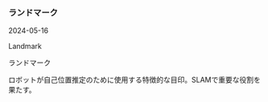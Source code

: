 <article id="ランドマーク">

### ランドマーク

<p class="st_update_header">2024-05-16</p>
<p class="st_name_header_en">Landmark</p>
<p class="st_name_header_jp">ランドマーク</p>
<div class="article_explanation">ロボットが自己位置推定のために使用する特徴的な目印。SLAMで重要な役割を果たす。</div>
</article>
